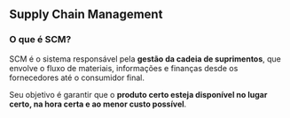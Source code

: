 ## **Supply Chain Management**

### O que é SCM?

SCM é o sistema responsável pela **gestão da cadeia de suprimentos**, que envolve o fluxo de materiais, informações e finanças desde os fornecedores até o consumidor final.

Seu objetivo é garantir que o **produto certo esteja disponível no lugar certo, na hora certa e ao menor custo possível**.